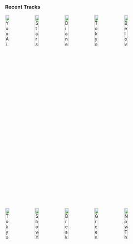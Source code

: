 ### Recent Tracks
[<img src='https://lastfm.freetls.fastly.net/i/u/300x300/b40f1ae1d2d7421198cce1c6db36828c.png' width='16%' height='16%' alt='You Aint Seen Nothing Yet'>](https://www.last.fm/music/bachman-turner%2boverdrive/_/you%2bain%2527t%2bseen%2bnothing%2byet)&nbsp;&nbsp;&nbsp;&nbsp;[<img src='https://lastfm.freetls.fastly.net/i/u/300x300/7dbe73fab637830abba36ec02a2c2c28.png' width='16%' height='16%' alt='Stars'>](https://www.last.fm/music/future%2bgenerations/_/stars)&nbsp;&nbsp;&nbsp;&nbsp;[<img src='https://lastfm.freetls.fastly.net/i/u/300x300/fa7ec267a41efffe18d470a8deabb957.png' width='16%' height='16%' alt='Diane'>](https://www.last.fm/music/winnetka%2bbowling%2bleague/_/diane)&nbsp;&nbsp;&nbsp;&nbsp;[<img src='https://lastfm.freetls.fastly.net/i/u/300x300/2601ffad91aca03ae8f4f20eeb617852.png' width='16%' height='16%' alt='Tokyo Nights'>](https://www.last.fm/music/digital%2bfarm%2banimals/_/tokyo%2bnights)&nbsp;&nbsp;&nbsp;&nbsp;[<img src='https://lastfm.freetls.fastly.net/i/u/300x300/855ec4d21d863ac7d9ef8f59408e1dc1.png' width='16%' height='16%' alt='Beloved'>](https://www.last.fm/music/mumford%2b%2526%2bsons/_/beloved)&nbsp;&nbsp;&nbsp;&nbsp;<br>[<img src='https://lastfm.freetls.fastly.net/i/u/300x300/af32cf3dc1904643c64b0988cc15a567.png' width='16%' height='16%' alt='Tokyo Summer'>](https://www.last.fm/music/mounties/_/tokyo%2bsummer)&nbsp;&nbsp;&nbsp;&nbsp;[<img src='https://lastfm.freetls.fastly.net/i/u/300x300/fc8547314116a636f4a7d6ff3df6000f.png' width='16%' height='16%' alt='Show Yourself'>](https://www.last.fm/music/idina%2bmenzel/_/show%2byourself)&nbsp;&nbsp;&nbsp;&nbsp;[<img src='https://lastfm.freetls.fastly.net/i/u/300x300/b3c704f809b0819492ccc7030e8c2a23.png' width='16%' height='16%' alt='Breaking Free'>](https://www.last.fm/music/night%2briots/_/breaking%2bfree)&nbsp;&nbsp;&nbsp;&nbsp;[<img src='https://lastfm.freetls.fastly.net/i/u/300x300/3061a718bafbccc70ac73c7dafec6a09.png' width='16%' height='16%' alt='Green Light'>](https://www.last.fm/music/lorde/_/green%2blight)&nbsp;&nbsp;&nbsp;&nbsp;[<img src='https://lastfm.freetls.fastly.net/i/u/300x300/88d58204ee9b993e27872b303b6fe621.png' width='16%' height='16%' alt='Now That Ive Found You'>](https://www.last.fm/music/liam%2bgallagher/_/now%2bthat%2bi%2527ve%2bfound%2byou)&nbsp;&nbsp;&nbsp;&nbsp;<br>